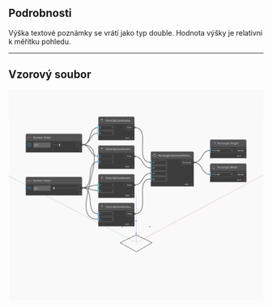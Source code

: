 ## Podrobnosti
Výška textové poznámky se vrátí jako typ double. Hodnota výšky je relativní k měřítku pohledu.
___
## Vzorový soubor

![Height](./Autodesk.DesignScript.Geometry.Rectangle.Height_img.jpg)

